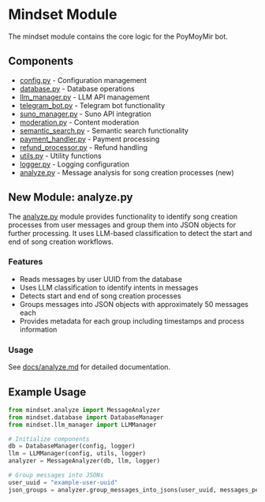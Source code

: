 # Mindset Module

The mindset module contains the core logic for the PoyMoyMir bot.

## Components

- [config.py](file:///Users/nlebedev@tempo.io/pers/poymoymir/flow/mindset/config.py) - Configuration management
- [database.py](file:///Users/nlebedev@tempo.io/pers/poymoymir/flow/mindset/database.py) - Database operations
- [llm_manager.py](file:///Users/nlebedev@tempo.io/pers/poymoymir/flow/mindset/llm_manager.py) - LLM API management
- [telegram_bot.py](file:///Users/nlebedev@tempo.io/pers/poymoymir/flow/mindset/telegram_bot.py) - Telegram bot functionality
- [suno_manager.py](file:///Users/nlebedev@tempo.io/pers/poymoymir/flow/mindset/suno_manager.py) - Suno API integration
- [moderation.py](file:///Users/nlebedev@tempo.io/pers/poymoymir/flow/mindset/moderation.py) - Content moderation
- [semantic_search.py](file:///Users/nlebedev@tempo.io/pers/poymoymir/flow/mindset/semantic_search.py) - Semantic search functionality
- [payment_handler.py](file:///Users/nlebedev@tempo.io/pers/poymoymir/flow/mindset/payment_handler.py) - Payment processing
- [refund_processor.py](file:///Users/nlebedev@tempo.io/pers/poymoymir/flow/mindset/refund_processor.py) - Refund handling
- [utils.py](file:///Users/nlebedev@tempo.io/pers/poymoymir/flow/mindset/utils.py) - Utility functions
- [logger.py](file:///Users/nlebedev@tempo.io/pers/poymoymir/flow/mindset/logger.py) - Logging configuration
- [analyze.py](file:///Users/nlebedev@tempo.io/pers/poymoymir/flow/mindset/analyze.py) - Message analysis for song creation processes (new)

## New Module: analyze.py

The [analyze.py](file:///Users/nlebedev@tempo.io/pers/poymoymir/flow/mindset/analyze.py) module provides functionality to identify song creation processes from user messages and group them into JSON objects for further processing. It uses LLM-based classification to detect the start and end of song creation workflows.

### Features

- Reads messages by user UUID from the database
- Uses LLM classification to identify intents in messages
- Detects start and end of song creation processes
- Groups messages into JSON objects with approximately 50 messages each
- Provides metadata for each group including timestamps and process information

### Usage

See [docs/analyze.md](file:///Users/nlebedev@tempo.io/pers/poymoymir/docs/analyze.md) for detailed documentation.

## Example Usage

```python
from mindset.analyze import MessageAnalyzer
from mindset.database import DatabaseManager
from mindset.llm_manager import LLMManager

# Initialize components
db = DatabaseManager(config, logger)
llm = LLMManager(config, utils, logger)
analyzer = MessageAnalyzer(db, llm, logger)

# Group messages into JSONs
user_uuid = "example-user-uuid"
json_groups = analyzer.group_messages_into_jsons(user_uuid, messages_per_json=50)
```